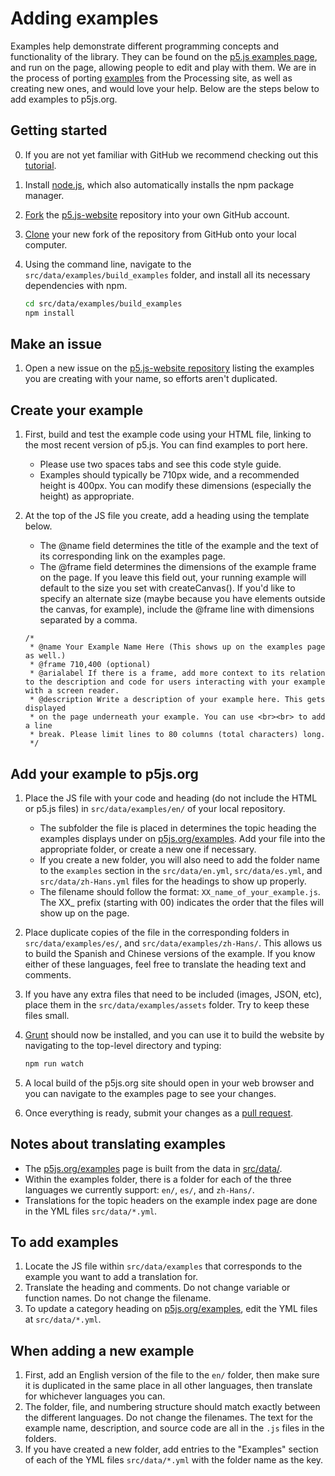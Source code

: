 # Adding examples

Examples help demonstrate different programming concepts and functionality of the library. They can be found on the [p5.js examples page](http://p5js.org/examples/), and run on the page, allowing people to edit and play with them. We are in the process of porting [examples](https://processing.org/examples/) from the Processing site, as well as creating new ones, and would love your help. Below are the steps below to add examples to p5js.org.

## Getting started

0. If you are not yet familiar with GitHub we recommend checking out this [tutorial](https://guides.github.com/activities/hello-world/).
1. Install [node.js](https://nodejs.org/en/), which also automatically installs the npm package manager.
2. [Fork](https://help.github.com/articles/fork-a-repo/) the [p5.js-website](https://github.com/processing/p5.js-website) repository into your own GitHub account.
3. [Clone](https://help.github.com/articles/cloning-a-repository/) your new fork of the repository from GitHub onto your local computer.
4. Using the command line, navigate to the `src/data/examples/build_examples` folder, and install all its necessary dependencies with npm.

   ```bash
   cd src/data/examples/build_examples
   npm install
   ```

## Make an issue
1. Open a new issue on the [p5.js-website repository](https://github.com/processing/p5.js-website/issues) listing the examples you are creating with your name, so efforts aren't duplicated.

## Create your example

1. First, build and test the example code using your HTML file, linking to the most recent version of p5.js. You can find examples to port here.

   - Please use two spaces tabs and see this code style guide.
   - Examples should typically be 710px wide, and a recommended height is 400px. You can modify these dimensions (especially the height) as appropriate.

2. At the top of the JS file you create, add a heading using the template below.

   - The @name field determines the title of the example and the text of its corresponding link on the examples page.
   - The @frame field determines the dimensions of the example frame on the page. If you leave this field out, your running example will default to the size you set with createCanvas(). If you'd like to specify an alternate size (maybe because you have elements outside the canvas, for example), include the @frame line with dimensions separated by a comma.

   ```jsdoc
   /*
    * @name Your Example Name Here (This shows up on the examples page as well.)
    * @frame 710,400 (optional)
    * @arialabel If there is a frame, add more context to its relation to the description and code for users interacting with your example with a screen reader. 
    * @description Write a description of your example here. This gets displayed
    * on the page underneath your example. You can use <br><br> to add a line
    * break. Please limit lines to 80 columns (total characters) long.
    */
   ```

## Add your example to p5js.org

1. Place the JS file with your code and heading (do not include the HTML or p5.js files) in `src/data/examples/en/` of your local repository.

   - The subfolder the file is placed in determines the topic heading the examples displays under on [p5js.org/examples](https://p5js.org/examples/). Add your file into the appropriate folder, or create a new one if necessary.
   - If you create a new folder, you will also need to add the folder name to the `examples` section in the `src/data/en.yml`, `src/data/es.yml`, and `src/data/zh-Hans.yml` files for the headings to show up properly.
   - The filename should follow the format: `XX_name_of_your_example.js`. The XX\_ prefix (starting with 00) indicates the order that the files will show up on the page.

2. Place duplicate copies of the file in the corresponding folders in `src/data/examples/es/`, and `src/data/examples/zh-Hans/`. This allows us to build the Spanish and Chinese versions of the example. If you know either of these languages, feel free to translate the heading text and comments.

3. If you have any extra files that need to be included (images, JSON, etc), place them in the `src/data/examples/assets` folder. Try to keep these files small.

4. [Grunt](https://gruntjs.com/) should now be installed, and you can use it to build the website by navigating to the top-level directory and typing:

   ```bash
   npm run watch
   ```

5. A local build of the p5js.org site should open in your web browser and you can navigate to the examples page to see your changes.

6. Once everything is ready, submit your changes as a [pull request](https://help.github.com/articles/creating-a-pull-request/).

## Notes about translating examples

- The [p5js.org/examples](https://p5js.org/examples/) page is built from the data in [src/data/](https://github.com/processing/p5.js-website/tree/master/src/data).
- Within the examples folder, there is a folder for each of the three languages we currently support: `en/`, `es/`, and `zh-Hans/`.
- Translations for the topic headers on the example index page are done in the YML files `src/data/*.yml`.

## To add examples

1. Locate the JS file within `src/data/examples` that corresponds to the example you want to add a translation for.
2. Translate the heading and comments. Do not change variable or function names. Do not change the filename.
3. To update a category heading on [p5js.org/examples](https://p5js.org/examples/), edit the YML files at `src/data/*.yml`.

## When adding a new example

1. First, add an English version of the file to the `en/` folder, then make sure it is duplicated in the same place in all other languages, then translate for whichever languages you can.
2. The folder, file, and numbering structure should match exactly between the different languages. Do not change the filenames. The text for the example name, description, and source code are all in the `.js` files in the folders.
3. If you have created a new folder, add entries to the "Examples" section of each of the YML files `src/data/*.yml` with the folder name as the key.
